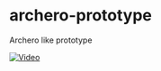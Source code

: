 # archero-prototype
Archero like prototype

[![Video]()](https://www.youtube.com/embed/bmsxlb-RKDc)
